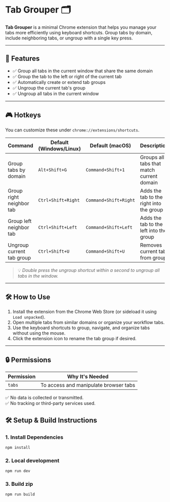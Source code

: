 # Tab Grouper 🗂️

**Tab Grouper** is a minimal Chrome extension that helps you manage your tabs more efficiently using keyboard shortcuts. Group tabs by domain, include neighboring tabs, or ungroup with a single key press.

---

## 🚀 Features

- ✅ Group all tabs in the current window that share the same domain
- ✅ Group the tab to the left or right of the current tab
- ✅ Automatically create or extend tab groups
- ✅ Ungroup the current tab's group
- ✅ Ungroup all tabs in the current window

---

## 🎮 Hotkeys

You can customize these under `chrome://extensions/shortcuts`.

| Command                      | Default (Windows/Linux) | Default (macOS)        | Description                                |
|-----------------------------|--------------------------|------------------------|--------------------------------------------|
| Group tabs by domain        | `Alt+Shift+G`            | `Command+Shift+1`      | Groups all tabs that match current domain  |
| Group right neighbor tab    | `Ctrl+Shift+Right`       | `Command+Shift+Right`  | Adds the tab to the right into the group   |
| Group left neighbor tab     | `Ctrl+Shift+Left`        | `Command+Shift+Left`   | Adds the tab to the left into the group    |
| Ungroup current tab group   | `Ctrl+Shift+U`           | `Command+Shift+U`      | Removes current tab from group             |

> 💡 *Double press the ungroup shortcut within a second to ungroup all tabs in the window.*

---

## 🛠️ How to Use

1. Install the extension from the Chrome Web Store (or sideload it using `Load unpacked`).
2. Open multiple tabs from similar domains or organize your workflow tabs.
3. Use the keyboard shortcuts to group, navigate, and organize tabs without using the mouse.
4. Click the extension icon to rename the tab group if desired.

---

## 🔒 Permissions

| Permission   | Why It's Needed                          |
|--------------|------------------------------------------|
| `tabs`       | To access and manipulate browser tabs    |

✅ No data is collected or transmitted.  
✅ No tracking or third-party services used.


## 🛠 Setup & Build Instructions

### 1. Install Dependencies

```bash
npm install
```

### 2. Local development

```bash
npm run dev
```

### 3. Build zip

```bash
npm run build
```
